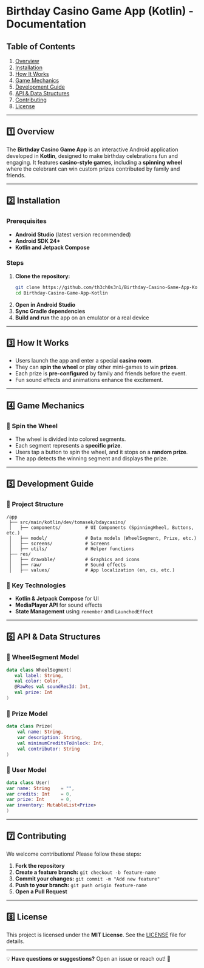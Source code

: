 # Birthday Casino Game App (Kotlin) - Documentation

## Table of Contents
1. [Overview](#1️⃣-overview)
2. [Installation](#2️⃣-installation)
3. [How It Works](#3️⃣-how-it-works)
4. [Game Mechanics](#4️⃣-game-mechanics)
5. [Development Guide](#5️⃣-development-guide)
6. [API & Data Structures](#6️⃣-api--data-structures)
7. [Contributing](#7️⃣-contributing)
8. [License](#8️⃣-license)

---

## 1️⃣ Overview
The **Birthday Casino Game App** is an interactive Android application developed in **Kotlin**, designed to make birthday celebrations fun and engaging. It features **casino-style games**, including a **spinning wheel** where the celebrant can win custom prizes contributed by family and friends.

---

## 2️⃣ Installation
### Prerequisites
- **Android Studio** (latest version recommended)
- **Android SDK 24+**
- **Kotlin and Jetpack Compose**

### Steps
1. **Clone the repository:**
   ```sh
   git clone https://github.com/th3ch0s3n1/Birthday-Casino-Game-App-Kotlin.git
   cd Birthday-Casino-Game-App-Kotlin
   ```
2. **Open in Android Studio**
3. **Sync Gradle dependencies**
4. **Build and run** the app on an emulator or a real device

---

## 3️⃣ How It Works
- Users launch the app and enter a special **casino room**.
- They can **spin the wheel** or play other mini-games to win **prizes**.
- Each prize is **pre-configured** by family and friends before the event.
- Fun sound effects and animations enhance the excitement.

---

## 4️⃣ Game Mechanics
### 🎡 Spin the Wheel
- The wheel is divided into colored segments.
- Each segment represents a **specific prize**.
- Users tap a button to spin the wheel, and it stops on a **random prize**.
- The app detects the winning segment and displays the prize.

---

## 5️⃣ Development Guide
### 📂 Project Structure
```
/app
 ├── src/main/kotlin/dev/tomasek/bdaycasino/
 │   ├── components/         # UI Components (SpinningWheel, Buttons, etc.)
 │   ├── model/              # Data models (WheelSegment, Prize, etc.)
 │   ├── screens/            # Screens
 │   ├── utils/              # Helper functions
 ├── res/
 │   ├── drawable/           # Graphics and icons
 │   ├── raw/                # Sound effects
 │   ├── values/             # App localization (en, cs, etc.)
```

### 🚀 Key Technologies
- **Kotlin & Jetpack Compose** for UI
- **MediaPlayer API** for sound effects
- **State Management** using `remember` and `LaunchedEffect`

---

## 6️⃣ API & Data Structures
### 🎨 WheelSegment Model
```kotlin
data class WheelSegment(
   val label: String,
   val color: Color,
   @RawRes val soundResId: Int,
   val prize: Int
)
```
### 🎯 Prize Model
```kotlin
data class Prize(
    val name: String,
    var description: String,
    val minimumCreditsToUnlock: Int,
    val contributor: String
)
```
### 👤 User Model
```kotlin
data class User(
var name: String    = "",
var credits: Int    = 0,
var prize: Int      = 0,
var inventory: MutableList<Prize>
)
```

---

## 7️⃣ Contributing
We welcome contributions! Please follow these steps:
1. **Fork the repository**
2. **Create a feature branch:** `git checkout -b feature-name`
3. **Commit your changes:** `git commit -m "Add new feature"`
4. **Push to your branch:** `git push origin feature-name`
5. **Open a Pull Request**

---

## 8️⃣ License
This project is licensed under the **MIT License**. See the [LICENSE](../LICENSE) file for details.

---

💡 **Have questions or suggestions?** Open an issue or reach out! 🚀

